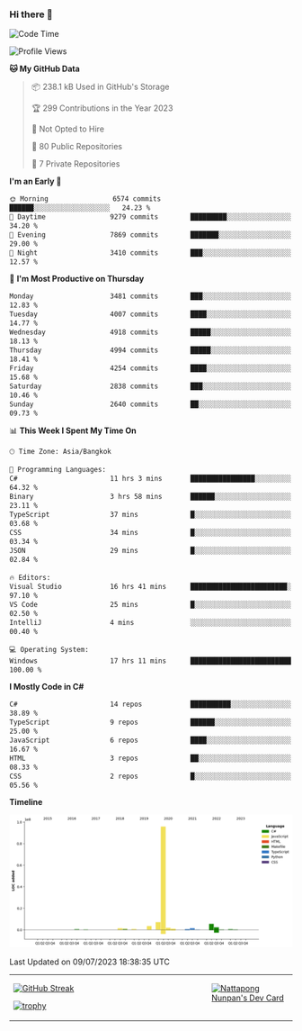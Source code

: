 ### Hi there 👋

<!--START_SECTION:waka-->
![Code Time](http://img.shields.io/badge/Code%20Time-665%20hrs%207%20mins-blue)

![Profile Views](http://img.shields.io/badge/Profile%20Views-0-blue)

**🐱 My GitHub Data** 

> 📦 238.1 kB Used in GitHub's Storage 
 > 
> 🏆 299 Contributions in the Year 2023
 > 
> 🚫 Not Opted to Hire
 > 
> 📜 80 Public Repositories 
 > 
> 🔑 7 Private Repositories 
 > 
**I'm an Early 🐤** 

```text
🌞 Morning                6574 commits        ██████░░░░░░░░░░░░░░░░░░░   24.23 % 
🌆 Daytime                9279 commits        █████████░░░░░░░░░░░░░░░░   34.20 % 
🌃 Evening                7869 commits        ███████░░░░░░░░░░░░░░░░░░   29.00 % 
🌙 Night                  3410 commits        ███░░░░░░░░░░░░░░░░░░░░░░   12.57 % 
```
📅 **I'm Most Productive on Thursday** 

```text
Monday                   3481 commits        ███░░░░░░░░░░░░░░░░░░░░░░   12.83 % 
Tuesday                  4007 commits        ████░░░░░░░░░░░░░░░░░░░░░   14.77 % 
Wednesday                4918 commits        █████░░░░░░░░░░░░░░░░░░░░   18.13 % 
Thursday                 4994 commits        █████░░░░░░░░░░░░░░░░░░░░   18.41 % 
Friday                   4254 commits        ████░░░░░░░░░░░░░░░░░░░░░   15.68 % 
Saturday                 2838 commits        ███░░░░░░░░░░░░░░░░░░░░░░   10.46 % 
Sunday                   2640 commits        ██░░░░░░░░░░░░░░░░░░░░░░░   09.73 % 
```


📊 **This Week I Spent My Time On** 

```text
🕑︎ Time Zone: Asia/Bangkok

💬 Programming Languages: 
C#                       11 hrs 3 mins       ████████████████░░░░░░░░░   64.32 % 
Binary                   3 hrs 58 mins       ██████░░░░░░░░░░░░░░░░░░░   23.11 % 
TypeScript               37 mins             █░░░░░░░░░░░░░░░░░░░░░░░░   03.68 % 
CSS                      34 mins             █░░░░░░░░░░░░░░░░░░░░░░░░   03.34 % 
JSON                     29 mins             █░░░░░░░░░░░░░░░░░░░░░░░░   02.84 % 

🔥 Editors: 
Visual Studio            16 hrs 41 mins      ████████████████████████░   97.10 % 
VS Code                  25 mins             █░░░░░░░░░░░░░░░░░░░░░░░░   02.50 % 
IntelliJ                 4 mins              ░░░░░░░░░░░░░░░░░░░░░░░░░   00.40 % 

💻 Operating System: 
Windows                  17 hrs 11 mins      █████████████████████████   100.00 % 
```

**I Mostly Code in C#** 

```text
C#                       14 repos            ██████████░░░░░░░░░░░░░░░   38.89 % 
TypeScript               9 repos             ██████░░░░░░░░░░░░░░░░░░░   25.00 % 
JavaScript               6 repos             ████░░░░░░░░░░░░░░░░░░░░░   16.67 % 
HTML                     3 repos             ██░░░░░░░░░░░░░░░░░░░░░░░   08.33 % 
CSS                      2 repos             █░░░░░░░░░░░░░░░░░░░░░░░░   05.56 % 
```



**Timeline**

![Lines of Code chart](https://raw.githubusercontent.com/aixasz/aixasz/main/assets/bar_graph.png)


 Last Updated on 09/07/2023 18:38:35 UTC
<!--END_SECTION:waka-->

<table>
<tr>
<td width="70%" valign="top">
 
 [![GitHub Streak](http://github-readme-streak-stats.herokuapp.com?user=aixasz&theme=github-dark&hide_border=true&date_format=%5BY%20%5DM%20j)](https://git.io/streak-stats)

 [![trophy](https://github-profile-trophy.vercel.app/?username=aixasz&theme=onedark)](https://github.com/ryo-ma/github-profile-trophy)
 </td>
<td width="30%" valign="top">
 
<a href="https://app.daily.dev/aixasz"><img src="https://api.daily.dev/devcards/403207936e6547c9a85ea449e9f3abe8.png?r=re8" alt="Nattapong Nunpan's Dev Card"/></a>

 </td>
</tr>
</table>
 

